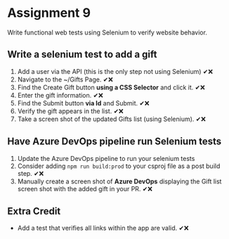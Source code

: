 # Assignment **9**

Write functional web tests using Selenium to verify website behavior.

## Write a selenium test to add a gift

1. Add a user via the API (this is the only step not using Selenium) ✔❌
2. Navigate to the ~/Gifts Page. ✔❌
3. Find the Create Gift button **using a CSS Selector** and click it. ✔❌
4. Enter the gift information. ✔❌
5. Find the Submit button **via Id** and Submit. ✔❌
6. Verify the gift appears in the list. ✔❌
7. Take a screen shot of the updated Gifts list (using Selenium). ✔❌

## Have Azure DevOps pipeline run Selenium tests

1. Update the Azure DevOps pipeline to run your selenium tests
2. Consider adding `npm run build:prod` to your csproj file as a post build step. ✔❌
3. Manually create a screen shot of **Azure DevOps** displaying the Gift list screen shot with the added gift in your PR. ✔❌

## Extra Credit

- Add a test that verifies all links within the app are valid. ✔❌
